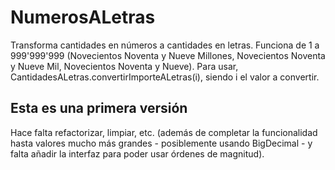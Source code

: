 ﻿# NumerosALetras
Transforma cantidades en números a cantidades en letras.
Funciona de 1 a 999'999'999 (Novecientos Noventa y Nueve Millones, Novecientos Noventa y Nueve Mil, Novecientos Noventa y Nueve).
Para usar, CantidadesALetras.convertirImporteALetras(i), siendo i el valor a convertir. 
## Esta es una primera versión
Hace falta refactorizar, limpiar, etc. (además de completar la funcionalidad hasta valores mucho más grandes - posiblemente usando BigDecimal - y falta añadir la interfaz para poder usar órdenes de magnitud).
